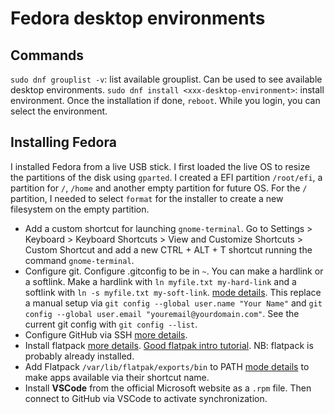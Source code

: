 # Fedora desktop environments

## Commands

`sudo dnf grouplist -v`: list available grouplist. Can be used to see available desktop environments.
`sudo dnf install <xxx-desktop-environment>`: install environment. Once the installation if done, `reboot`. While you login, you can select the environment.

## Installing Fedora

I installed Fedora from a live USB stick. I first loaded the live OS to resize the partitions of the disk using `gparted`. I created a EFI partition `/root/efi`, a partition for `/`, `/home` and another empty partition for future OS. For the `/` partition,  I needed to select `format` for the installer to create a new filesystem on the empty partition.

+ Add a custom shortcut for launching `gnome-terminal`. Go to Settings > Keyboard > Keyboard Shortcuts > View and Customize Shortcuts > Custom Shortcut and add a new CTRL + ALT + T shortcut running the command `gnome-terminal`.
+ Configure git. Configure .gitconfig to be in `~`. You can make a hardlink or a softlink. Make a hardlink with `ln myfile.txt my-hard-link` and a softlink with `ln -s myfile.txt my-soft-link`. [mode details](https://stackoverflow.com/questions/185899/what-is-the-difference-between-a-symbolic-link-and-a-hard-link). This replace a manual setup via `git config --global user.name "Your Name"` and `git config --global user.email "youremail@yourdomain.com"`. See the current git config with `git config --list`.
+ Configure GitHub via SSH [more details](https://docs.github.com/en/authentication/connecting-to-github-with-ssh).
+ Install flatpack [more details](https://flatpak.org/setup/). [Good flatpak intro tutorial](https://thebackroomtech.com/2021/03/19/how-to-install-and-run-flatpak-applications/). NB: flatpack is probably already installed.
+ Add Flatpack `/var/lib/flatpak/exports/bin` to PATH [mode details](https://theevilskeleton.gitlab.io/2022/09/28/what-not-to-recommend-to-flatpak-users.html) to make apps available via their shortcut name.
+ Install **VSCode** from the official Microsoft website as a `.rpm` file. Then connect to GitHub via VSCode to activate synchronization.
